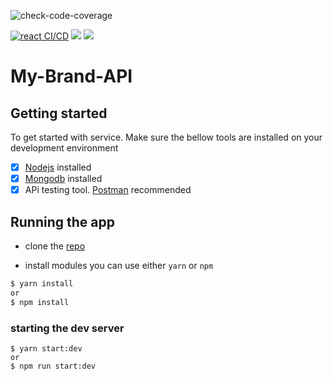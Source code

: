 ![check-code-coverage](https://img.shields.io/badge/code--coverage-100%25-brightgreen)

[![react CI/CD](https://github.com/arthurjunior250/My-Brand-API/actions/workflows/node.js.yml/badge.svg)](https://github.com/arthurjunior250/My-Brand-API/actions/workflows/node.js.yml)
<a href="https://codeclimate.com/github/arthurjunior250/My-Brand-API/maintainability"><img src="https://api.codeclimate.com/v1/badges/5bbc7ac9e0971076c703/maintainability" /></a>
<a href="https://codeclimate.com/github/arthurjunior250/My-Brand-API/test_coverage"><img src="https://api.codeclimate.com/v1/badges/5bbc7ac9e0971076c703/test_coverage" /></a>
# My-Brand-API

## Getting started

To get started with service. Make sure the bellow tools are installed on your development environment

- [X] [Nodejs](https://nodejs.org/en/) installed 
- [X] [Mongodb](https://www.mongodb.com/) installed 
- [X] APi testing tool. [Postman](https://www.postman.com/) recommended

## Running the app

- clone the [repo](https://github.com/arthurjunior250/My-Brand-API.git)

- install modules you can use either `yarn` or `npm`
```sh
$ yarn install
or
$ npm install
```

### starting the dev server
```
$ yarn start:dev
or
$ npm run start:dev
```


